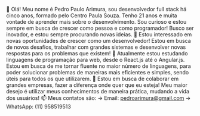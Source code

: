 👋 Olá! Meu nome é Pedro Paulo Arimura, sou desenvolvedor full stack há cinco anos, formado pelo Centro Paula Souza. Tenho 21 anos e muita vontade de aprender mais sobre o desenvolvimento. Sou curioso e estou sempre em busca de crescer como pessoa e como programador! Busco ser inovador, e estou sempre procurando novas ideias.
👀 Estou interessado em novas oportunidades de crescer como um desenvolvedor! Estou em busca de novos desafios, trabalhar com grandes sistemas e desenvolver novas respostas para os problemas que existem!
🌱 Atualmente estou estudando linguagens de programação para web, desde o React.js até o Angular.js. Estou em busca de me tornar fluente no maior número de linguagens, para poder solucionar problemas de maneiras mais eficientes e simples, sendo úteis para todos os que utilizarem.
💞️ Estou em busca de colaborar em grandes empresas, fazer a diferença onde quer que eu esteja! Meu maior desejo é utilizar meus conhecimentos de maneira prática, mudando a vida dos usuários!
📫 Meus contatos são: -> Email: pedroarimura@gmail.com -> WhatsApp: (11) 958519513
